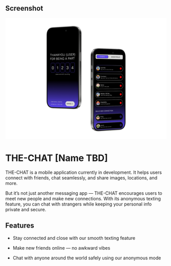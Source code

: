 ## Screenshot

![App Screenshot](./Assets/readme_imgs/mockup_readme_1.svg)

# THE-CHAT [Name TBD]
THE-CHAT is a mobile application currently in development. It helps users connect with friends, chat seamlessly, and share images, locations, and more.

But it’s not just another messaging app — THE-CHAT encourages users to meet new people and make new connections. With its anonymous texting feature, you can chat with strangers while keeping your personal info private and secure.

## Features

- Stay connected and close with our smooth texting feature

- Make new friends online — no awkward vibes

- Chat with anyone around the world safely using our anonymous mode 